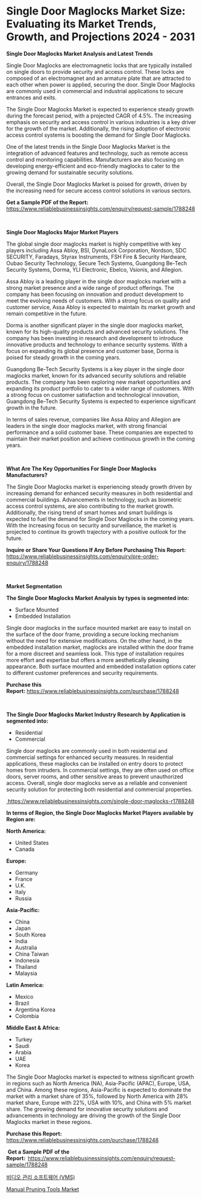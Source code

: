 <p><h1>Single Door Maglocks Market Size: Evaluating its Market Trends, Growth, and Projections 2024 - 2031</h1></p><p><strong>Single Door Maglocks Market Analysis and Latest Trends</strong></p>
<p><p>Single Door Maglocks are electromagnetic locks that are typically installed on single doors to provide security and access control. These locks are composed of an electromagnet and an armature plate that are attracted to each other when power is applied, securing the door. Single Door Maglocks are commonly used in commercial and industrial applications to secure entrances and exits.</p><p>The Single Door Maglocks Market is expected to experience steady growth during the forecast period, with a projected CAGR of 4.5%. The increasing emphasis on security and access control in various industries is a key driver for the growth of the market. Additionally, the rising adoption of electronic access control systems is boosting the demand for Single Door Maglocks.</p><p>One of the latest trends in the Single Door Maglocks Market is the integration of advanced features and technology, such as remote access control and monitoring capabilities. Manufacturers are also focusing on developing energy-efficient and eco-friendly maglocks to cater to the growing demand for sustainable security solutions.</p><p>Overall, the Single Door Maglocks Market is poised for growth, driven by the increasing need for secure access control solutions in various sectors.</p></p>
<p><strong>Get a Sample PDF of the Report:&nbsp;</strong> <a href="https://www.reliablebusinessinsights.com/enquiry/request-sample/1788248">https://www.reliablebusinessinsights.com/enquiry/request-sample/1788248</a></p>
<p>&nbsp;</p>
<p><strong>Single Door Maglocks Major Market Players</strong></p>
<p><p>The global single door maglocks market is highly competitive with key players including Assa Abloy, BSI, DynaLock Corporation, Nordson, SDC SECURITY, Faradays, Styrax Instruments, FSH Fire & Security Hardware, Oubao Security Technology, Secure Tech Systems, Guangdong Be-Tech Security Systems, Dorma, YLI Electronic, Ebelco, Vsionis, and Allegion.</p><p>Assa Abloy is a leading player in the single door maglocks market with a strong market presence and a wide range of product offerings. The company has been focusing on innovation and product development to meet the evolving needs of customers. With a strong focus on quality and customer service, Assa Abloy is expected to maintain its market growth and remain competitive in the future.</p><p>Dorma is another significant player in the single door maglocks market, known for its high-quality products and advanced security solutions. The company has been investing in research and development to introduce innovative products and technology to enhance security systems. With a focus on expanding its global presence and customer base, Dorma is poised for steady growth in the coming years.</p><p>Guangdong Be-Tech Security Systems is a key player in the single door maglocks market, known for its advanced security solutions and reliable products. The company has been exploring new market opportunities and expanding its product portfolio to cater to a wider range of customers. With a strong focus on customer satisfaction and technological innovation, Guangdong Be-Tech Security Systems is expected to experience significant growth in the future.</p><p>In terms of sales revenue, companies like Assa Abloy and Allegion are leaders in the single door maglocks market, with strong financial performance and a solid customer base. These companies are expected to maintain their market position and achieve continuous growth in the coming years.</p></p>
<p>&nbsp;</p>
<p><strong>What Are The Key Opportunities For Single Door Maglocks Manufacturers?</strong></p>
<p><p>The Single Door Maglocks market is experiencing steady growth driven by increasing demand for enhanced security measures in both residential and commercial buildings. Advancements in technology, such as biometric access control systems, are also contributing to the market growth. Additionally, the rising trend of smart homes and smart buildings is expected to fuel the demand for Single Door Maglocks in the coming years. With the increasing focus on security and surveillance, the market is projected to continue its growth trajectory with a positive outlook for the future.</p></p>
<p><strong>Inquire or Share Your Questions If Any Before Purchasing This Report:</strong> <a href="https://www.reliablebusinessinsights.com/enquiry/pre-order-enquiry/1788248">https://www.reliablebusinessinsights.com/enquiry/pre-order-enquiry/1788248</a></p>
<p>&nbsp;</p>
<p><strong>Market Segmentation</strong></p>
<p><strong>The Single Door Maglocks Market Analysis by types is segmented into:</strong></p>
<p><ul><li>Surface Mounted</li><li>Embedded Installation</li></ul></p>
<p><p>Single door maglocks in the surface mounted market are easy to install on the surface of the door frame, providing a secure locking mechanism without the need for extensive modifications. On the other hand, in the embedded installation market, maglocks are installed within the door frame for a more discreet and seamless look. This type of installation requires more effort and expertise but offers a more aesthetically pleasing appearance. Both surface mounted and embedded installation options cater to different customer preferences and security requirements.</p></p>
<p><strong>Purchase this Report:&nbsp;</strong><a href="https://www.reliablebusinessinsights.com/purchase/1788248">https://www.reliablebusinessinsights.com/purchase/1788248</a></p>
<p>&nbsp;</p>
<p><strong>The Single Door Maglocks Market Industry Research by Application is segmented into:</strong></p>
<p><ul><li>Residential</li><li>Commercial</li></ul></p>
<p><p>Single door maglocks are commonly used in both residential and commercial settings for enhanced security measures. In residential applications, these maglocks can be installed on entry doors to protect homes from intruders. In commercial settings, they are often used on office doors, server rooms, and other sensitive areas to prevent unauthorized access. Overall, single door maglocks serve as a reliable and convenient security solution for protecting both residential and commercial properties.</p></p>
<p><a href="https://www.reliablebusinessinsights.com/single-door-maglocks-r1788248">&nbsp;https://www.reliablebusinessinsights.com/single-door-maglocks-r1788248</a></p>
<p><strong>In terms of Region, the Single Door Maglocks Market Players available by Region are:</strong></p>
<p>
    <p> <strong> North America: </strong>
        <ul>
            <li>United States</li>
            <li>Canada</li>
        </ul>
        </p> 
    <p> <strong> Europe: </strong>
        <ul>
            <li>Germany</li>
            <li>France</li>
            <li>U.K.</li>
            <li>Italy</li>
            <li>Russia</li>
        </ul>
        </p> 
    <p> <strong> Asia-Pacific: </strong>
        <ul>
            <li>China</li>
            <li>Japan</li>
            <li>South Korea</li>
            <li>India</li>
            <li>Australia</li>
            <li>China Taiwan</li>
            <li>Indonesia</li>
            <li>Thailand</li>
            <li>Malaysia</li>
        </ul>
        </p> 
    <p> <strong> Latin America: </strong>
        <ul>
            <li>Mexico</li>
            <li>Brazil</li>
            <li>Argentina Korea</li>
            <li>Colombia</li>
        </ul>
        </p> 
    <p> <strong> Middle East & Africa: </strong>
        <ul>
            <li>Turkey</li>
            <li>Saudi</li>
            <li>Arabia</li>
            <li>UAE</li>
            <li>Korea</li>
        </ul>
    </p>
    </p>
<p><p>The Single Door Maglocks market is expected to witness significant growth in regions such as North America (NA), Asia-Pacific (APAC), Europe, USA, and China. Among these regions, Asia-Pacific is expected to dominate the market with a market share of 35%, followed by North America with 28% market share, Europe with 22%, USA with 10%, and China with 5% market share. The growing demand for innovative security solutions and advancements in technology are driving the growth of the Single Door Maglocks market in these regions.</p></p>
<p><strong>Purchase this Report: </strong><a href="https://www.reliablebusinessinsights.com/purchase/1788248">https://www.reliablebusinessinsights.com/purchase/1788248</a></p>
<p>&nbsp;<strong>Get a Sample PDF of the Report:&nbsp;&nbsp;</strong><a href="https://www.reliablebusinessinsights.com/enquiry/request-sample/1788248">https://www.reliablebusinessinsights.com/enquiry/request-sample/1788248</a></p>
<p><strong></strong></p>
<p><p><a href="https://github.com/AidenReinger/Market-Research-Report-List-1/blob/main/5894633175507.md">비디오 관리 소프트웨어 (VMS)</a></p><p><a href="https://view.publitas.com/reportprime-1/manual-pruning-tools-market-size-is-growing-at-cagr-of-7-5-this-report-covers-analysis-by-market-segmentation-growth-and-forecast-2024-2031/">Manual Pruning Tools Market</a></p></p>